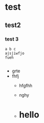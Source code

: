 # test

## test2
### test 3 
```
a b c
ajsjiwfjo
fueh


```

- grte
- fhfj
    - hfgfhh
    - nghy

    - # hello

     